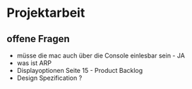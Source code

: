 # Projektarbeit

## offene Fragen
- müsse die mac auch über die Console einlesbar sein - JA
- was ist ARP
- Displayoptionen Seite 15 - Product Backlog
- Design Spezification ? 
